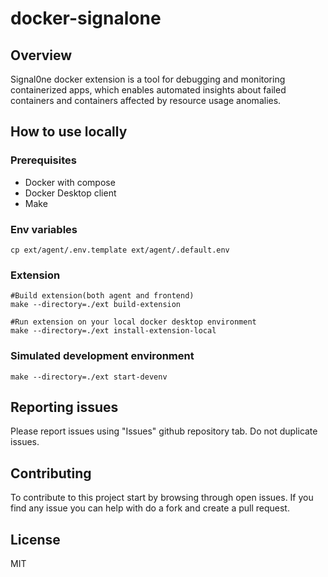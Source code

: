 # docker-signalone


## Overview
Signal0ne docker extension is a tool for debugging and monitoring containerized apps, which enables automated insights about failed containers and containers affected by resource usage anomalies.

## How to use locally

### Prerequisites
- Docker with compose
- Docker Desktop client
- Make

### Env variables

```
cp ext/agent/.env.template ext/agent/.default.env
```

### Extension
```
#Build extension(both agent and frontend)
make --directory=./ext build-extension

#Run extension on your local docker desktop environment
make --directory=./ext install-extension-local
```

### Simulated development environment

```
make --directory=./ext start-devenv
```

## Reporting issues

Please report issues using "Issues" github repository tab. Do not duplicate issues.

## Contributing
To contribute to this project start by browsing through open issues. If you find any issue you can help with do a fork and create a pull request.

## License
MIT